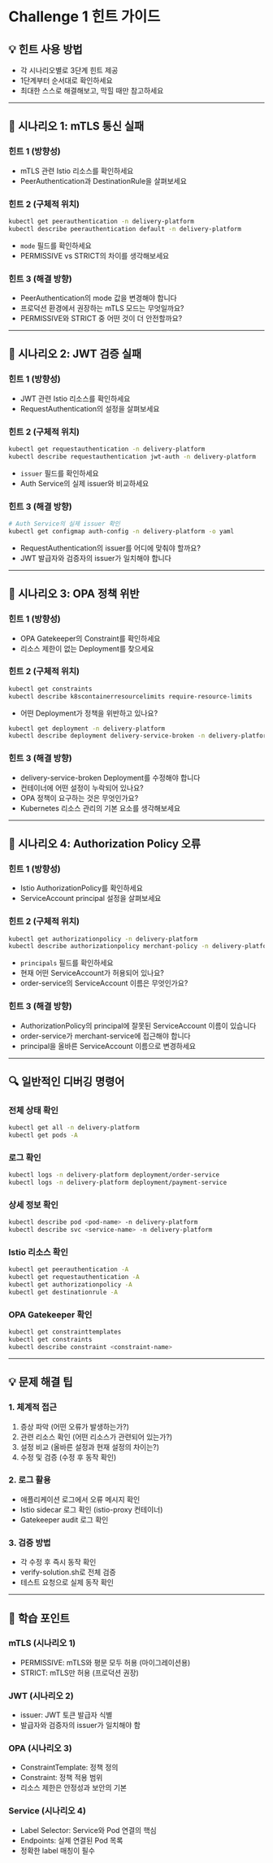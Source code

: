 # Challenge 1 힌트 가이드

## 💡 힌트 사용 방법
- 각 시나리오별로 3단계 힌트 제공
- 1단계부터 순서대로 확인하세요
- 최대한 스스로 해결해보고, 막힐 때만 참고하세요

---

## 🚨 시나리오 1: mTLS 통신 실패

### 힌트 1 (방향성)
- mTLS 관련 Istio 리소스를 확인하세요
- PeerAuthentication과 DestinationRule을 살펴보세요

### 힌트 2 (구체적 위치)
```bash
kubectl get peerauthentication -n delivery-platform
kubectl describe peerauthentication default -n delivery-platform
```
- `mode` 필드를 확인하세요
- PERMISSIVE vs STRICT의 차이를 생각해보세요

### 힌트 3 (해결 방향)
- PeerAuthentication의 mode 값을 변경해야 합니다
- 프로덕션 환경에서 권장하는 mTLS 모드는 무엇일까요?
- PERMISSIVE와 STRICT 중 어떤 것이 더 안전할까요?

---

## 🚨 시나리오 2: JWT 검증 실패

### 힌트 1 (방향성)
- JWT 관련 Istio 리소스를 확인하세요
- RequestAuthentication의 설정을 살펴보세요

### 힌트 2 (구체적 위치)
```bash
kubectl get requestauthentication -n delivery-platform
kubectl describe requestauthentication jwt-auth -n delivery-platform
```
- `issuer` 필드를 확인하세요
- Auth Service의 실제 issuer와 비교하세요

### 힌트 3 (해결 방향)
```bash
# Auth Service의 실제 issuer 확인
kubectl get configmap auth-config -n delivery-platform -o yaml
```
- RequestAuthentication의 issuer를 어디에 맞춰야 할까요?
- JWT 발급자와 검증자의 issuer가 일치해야 합니다

---

## 🚨 시나리오 3: OPA 정책 위반

### 힌트 1 (방향성)
- OPA Gatekeeper의 Constraint를 확인하세요
- 리소스 제한이 없는 Deployment를 찾으세요

### 힌트 2 (구체적 위치)
```bash
kubectl get constraints
kubectl describe k8scontainerresourcelimits require-resource-limits
```
- 어떤 Deployment가 정책을 위반하고 있나요?
```bash
kubectl get deployment -n delivery-platform
kubectl describe deployment delivery-service-broken -n delivery-platform
```

### 힌트 3 (해결 방향)
- delivery-service-broken Deployment를 수정해야 합니다
- 컨테이너에 어떤 설정이 누락되어 있나요?
- OPA 정책이 요구하는 것은 무엇인가요?
- Kubernetes 리소스 관리의 기본 요소를 생각해보세요

---

## 🚨 시나리오 4: Authorization Policy 오류

### 힌트 1 (방향성)
- Istio AuthorizationPolicy를 확인하세요
- ServiceAccount principal 설정을 살펴보세요

### 힌트 2 (구체적 위치)
```bash
kubectl get authorizationpolicy -n delivery-platform
kubectl describe authorizationpolicy merchant-policy -n delivery-platform
```
- `principals` 필드를 확인하세요
- 현재 어떤 ServiceAccount가 허용되어 있나요?
- order-service의 ServiceAccount 이름은 무엇인가요?

### 힌트 3 (해결 방향)
- AuthorizationPolicy의 principal에 잘못된 ServiceAccount 이름이 있습니다
- order-service가 merchant-service에 접근해야 합니다
- principal을 올바른 ServiceAccount 이름으로 변경하세요

---

## 🔍 일반적인 디버깅 명령어

### 전체 상태 확인
```bash
kubectl get all -n delivery-platform
kubectl get pods -A
```

### 로그 확인
```bash
kubectl logs -n delivery-platform deployment/order-service
kubectl logs -n delivery-platform deployment/payment-service
```

### 상세 정보 확인
```bash
kubectl describe pod <pod-name> -n delivery-platform
kubectl describe svc <service-name> -n delivery-platform
```

### Istio 리소스 확인
```bash
kubectl get peerauthentication -A
kubectl get requestauthentication -A
kubectl get authorizationpolicy -A
kubectl get destinationrule -A
```

### OPA Gatekeeper 확인
```bash
kubectl get constrainttemplates
kubectl get constraints
kubectl describe constraint <constraint-name>
```

---

## 💡 문제 해결 팁

### 1. 체계적 접근
1. 증상 파악 (어떤 오류가 발생하는가?)
2. 관련 리소스 확인 (어떤 리소스가 관련되어 있는가?)
3. 설정 비교 (올바른 설정과 현재 설정의 차이는?)
4. 수정 및 검증 (수정 후 동작 확인)

### 2. 로그 활용
- 애플리케이션 로그에서 오류 메시지 확인
- Istio sidecar 로그 확인 (istio-proxy 컨테이너)
- Gatekeeper audit 로그 확인

### 3. 검증 방법
- 각 수정 후 즉시 동작 확인
- verify-solution.sh로 전체 검증
- 테스트 요청으로 실제 동작 확인

---

## 🎯 학습 포인트

### mTLS (시나리오 1)
- PERMISSIVE: mTLS와 평문 모두 허용 (마이그레이션용)
- STRICT: mTLS만 허용 (프로덕션 권장)

### JWT (시나리오 2)
- issuer: JWT 토큰 발급자 식별
- 발급자와 검증자의 issuer가 일치해야 함

### OPA (시나리오 3)
- ConstraintTemplate: 정책 정의
- Constraint: 정책 적용 범위
- 리소스 제한은 안정성과 보안의 기본

### Service (시나리오 4)
- Label Selector: Service와 Pod 연결의 핵심
- Endpoints: 실제 연결된 Pod 목록
- 정확한 label 매칭이 필수
